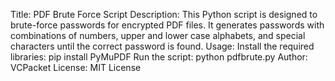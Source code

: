 Title: PDF Brute Force Script
Description:
This Python script is designed to brute-force passwords for encrypted PDF files. It generates passwords with combinations of numbers, upper and lower case alphabets, and special characters until the correct password is found.
Usage:
Install the required libraries: pip install PyMuPDF
Run the script: python pdfbrute.py
Author:
VCPacket
License:
MIT License

